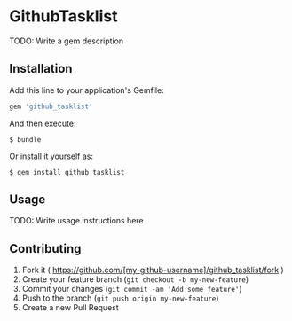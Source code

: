 # GithubTasklist

TODO: Write a gem description

## Installation

Add this line to your application's Gemfile:

```ruby
gem 'github_tasklist'
```

And then execute:

    $ bundle

Or install it yourself as:

    $ gem install github_tasklist

## Usage

TODO: Write usage instructions here

## Contributing

1. Fork it ( https://github.com/[my-github-username]/github_tasklist/fork )
2. Create your feature branch (`git checkout -b my-new-feature`)
3. Commit your changes (`git commit -am 'Add some feature'`)
4. Push to the branch (`git push origin my-new-feature`)
5. Create a new Pull Request
